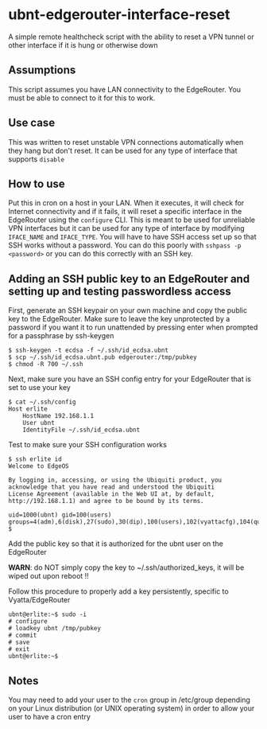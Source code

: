 # ubnt-edgerouter-interface-reset
A simple remote healthcheck script with the ability to reset a VPN tunnel or other interface if it is hung or otherwise down

## Assumptions

This script assumes you have LAN connectivity to the EdgeRouter. You must be able to connect to it for this to work.

## Use case

This was written to reset unstable VPN connections automatically when they hang but don't reset. It can be used for any type of interface that supports `disable`

## How to use

Put this in cron on a host in your LAN. When it executes, it will check for Internet connectivity and if it fails, it will reset a specific interface in the EdgeRouter using the `configure` CLI. This is meant to be used for unreliable VPN interfaces but it can be used for any type of interface by modifying `IFACE_NAME` and `IFACE_TYPE`. You will have to have SSH access set up so that SSH works without a password. You can do this poorly with `sshpass -p <password>` or you can do this correctly with an SSH key.

## Adding an SSH public key to an EdgeRouter and setting up and testing passwordless access

First, generate an SSH keypair on your own machine and copy the public key to the EdgeRouter. Make sure to leave the key unprotected by a password if you want it to run unattended by pressing enter when prompted for a passphrase by ssh-keygen

```
$ ssh-keygen -t ecdsa -f ~/.ssh/id_ecdsa.ubnt
$ scp ~/.ssh/id_ecdsa.ubnt.pub edgerouter:/tmp/pubkey
$ chmod -R 700 ~/.ssh
```

Next, make sure you have an SSH config entry for your EdgeRouter that is set to use your key

```
$ cat ~/.ssh/config
Host erlite
    HostName 192.168.1.1
    User ubnt
    IdentityFile ~/.ssh/id_ecdsa.ubnt
```

Test to make sure your SSH configuration works

```
$ ssh erlite id
Welcome to EdgeOS

By logging in, accessing, or using the Ubiquiti product, you
acknowledge that you have read and understood the Ubiquiti
License Agreement (available in the Web UI at, by default,
http://192.168.1.1) and agree to be bound by its terms.

uid=1000(ubnt) gid=100(users) groups=4(adm),6(disk),27(sudo),30(dip),100(users),102(vyattacfg),104(quaggavty)
$
```

Add the public key so that it is authorized for the ubnt user on the EdgeRouter

**WARN**: do NOT simply copy the key to ~/.ssh/authorized_keys, it will be wiped out upon reboot !!

Follow this procedure to properly add a key persistently, specific to Vyatta/EdgeRouter

```
ubnt@erlite:~$ sudo -i
# configure
# loadkey ubnt /tmp/pubkey
# commit
# save
# exit
ubnt@erlite:~$ 
```


## Notes

You may need to add your user to the `cron` group in /etc/group depending on your Linux distribution (or UNIX operating system) in order to allow your user to have a cron entry